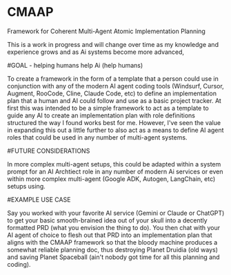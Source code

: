 # CMAAP
Framework for Coherent Multi-Agent Atomic Implementation Planning

This is a work in progress and will change over time as my knowledge and experience grows and as Ai systems become more advanced, 

#GOAL - helping humans help Ai (help humans)

To create a framework in the form of a template that a person could use in conjunction with any of the modern AI agent coding tools (Windsurf, Cursor, Augment, RooCode, Cline, Claude Code, etc) to define an implementation plan that a human and AI could follow and use as a basic project tracker. At first this was intended to be a simple framework to act as a template to guide any AI to create an implementation plan with role definitions structured the way I found works best for me. However, I've seen the value in expanding this out a little further to also act as a means to define AI agent roles that could be used in any number of multi-agent systems.

#FUTURE CONSIDERATIONS

In more complex multi-agent setups, this could be adapted within a system prompt for an AI Archtiect role in any number of modern Ai services or even within more complex multi-agent (Google ADK, Autogen, LangChain, etc) setups using.

#EXAMPLE USE CASE

Say you worked with your favorite AI service (Gemini or Claude or ChatGPT) to get your basic smooth-brained idea out of your skull into a decently formatted PRD (what you envision the thing to do). You then chat with your AI agent of choice to flesh out that PRD into an implementation plan that aligns with the CMAAP framework so that the bloody machine produces a somewhat reliable planning doc, thus destroying Planet Druidia (old ways) and saving Planet Spaceball (ain't nobody got time for all this planning and coding).
